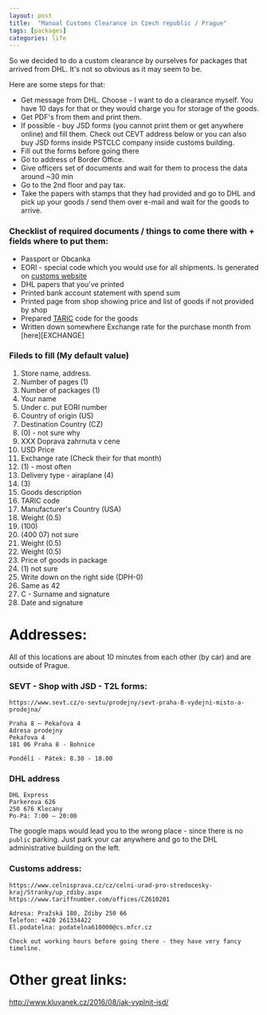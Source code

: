 ```yaml
---
layout: post
title:  "Manual Customs Clearance in Czech republic / Prague"
tags: [packages]
categories: life
---
```


So we decided to do a custom clearance by ourselves for packages that arrived from DHL.
It's not so obvious as it may seem to be.

Here are some steps for that:

* Get message from DHL. Choose - I want to do a clearance myself. You have 10 days for that or they would charge you for storage of the goods.
* Get PDF's from them and print them.
* If possible - buy JSD forms (you cannot print them or get anywhere online) and fill them. Check out CEVT address below or you can also buy JSD forms inside PSTCLC company inside customs building.
* Fill out the forms before going there
* Go to address of Border Office.
* Give officers set of documents and wait for them to process the data around ~30 min
* Go to the 2nd floor and pay tax.
* Take the papers with stamps that they had provided and go to DHL and pick up your goods / send them over e-mail and wait for the goods to arrive.

### Checklist of required documents / things to come there with + fields where to put them:
* Passport or Obcanka
* EORI - special code which you would use for all shipments. Is generated on [customs website][EORI]
* DHL papers that you've printed
* Printed bank account statement with spend sum
* Printed page from shop showing price and list of goods if not provided by shop
* Prepared [TARIC][TARIC] code for the goods
* Written down somewhere Exchange rate for the purchase month from [here][EXCHANGE]

### Fileds to fill (My default value)
1. Store name, address.
2. Number of pages (1)
3. Number of packages (1)
4. Your name
5.  Under c. put EORI number
6.  Country of origin (US)
7.  Destination Country (CZ)
8.  (0) - not sure why
9.  XXX Doprava zahrnuta v cene
10. USD Price
11. Exchange rate (Check their for that month)
12. (1) - most often
13. Delivery type - airaplane (4)
14. (3) 
15. Goods description
16. TARIC code
17. Manufacturer's Country (USA)
18. Weight (0.5)
19. (100)
20. (400 07) not sure
21. Weight (0.5)
22. Weight (0.5)
23. Price of goods in package
24. (1) not sure
25. Write down on the right side (DPH-0)
26. Same as 42
27. C - Surname and signature
28. Date and signature


# Addresses:
All of this locations are about 10 minutes from each other (by car) and are outside of Prague.

### SEVT -  Shop with JSD - T2L forms:
```
https://www.sevt.cz/o-sevtu/prodejny/sevt-praha-8-vydejni-misto-a-prodejna/

Praha 8 – Pekařova 4
Adresa prodejny
Pekařova 4
181 06 Praha 8 - Bohnice

Pondělí - Pátek: 8.30 - 18.00
```

### DHL address

```
DHL Express
Parkerova 626
250 676 Klecany
Po-Pá: 7:00 – 20:00
```

The google maps would lead you to the wrong place - since there is no `public` parking. Just park your car anywhere and go to the DHL administrative building on the left.  


### Customs address:
```
https://www.celnisprava.cz/cz/celni-urad-pro-stredocesky-kraj/Stranky/up_zdiby.aspx
https://www.tariffnumber.com/offices/CZ610201

Adresa: Pražská 180, Zdiby 250 66
Telefon: +420 261334422
El.podatelna: podatelna610000@cs.mfcr.cz

Check out working hours before going there - they have very fancy timeline.
```


# Other great links:
http://www.kluvanek.cz/2016/08/jak-vyplnit-jsd/


[EORI]: https://www.celnisprava.cz/cz/aplikace/Stranky/eoriadhoc.aspx
[TARIC]: http://ec.europa.eu/taxation_customs/dds2/taric/taric_consultation.jsp
[RATE]: https://www.celnisprava.cz/cz/aplikace/Stranky/kurzy.aspx